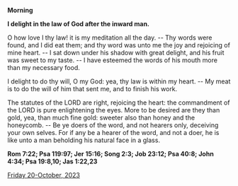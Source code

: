 **Morning**

**I delight in the law of God after the inward man.**
 
O how love I thy law! it is my meditation all the day. -- Thy words were found, and I did eat them; and thy word was unto me the joy and rejoicing of mine heart. -- I sat down under his shadow with great delight, and his fruit was sweet to my taste. -- I have esteemed the words of his mouth more than my necessary food.
 
I delight to do thy will, O my God: yea, thy law is within my heart. -- My meat is to do the will of him that sent me, and to finish his work.
 
The statutes of the LORD are right, rejoicing the heart: the commandment of the LORD is pure enlightening the eyes. More to be desired are they than gold, yea, than much fine gold: sweeter also than honey and the honeycomb. -- Be ye doers of the word, and not hearers only, deceiving your own selves. For if any be a hearer of the word, and not a doer, he is like unto a man beholding his natural face in a glass.  

**Rom 7:22; Psa 119:97; Jer 15:16; Song 2:3; Job 23:12; Psa 40:8; John 4:34; Psa 19:8,10; Jas 1:22,23**

[Friday 20-October, 2023](https://t.me/daily_light)
